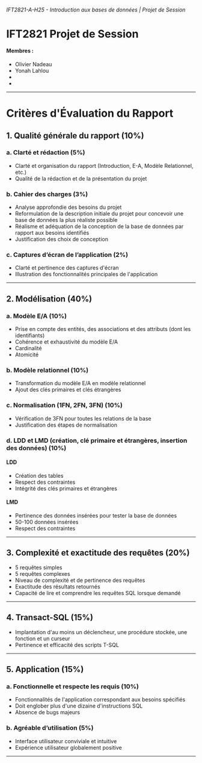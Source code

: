 ###### IFT2821-A-H25 - Introduction aux bases de données | Projet de Session
# IFT2821 Projet de Session

#### Membres :

- Olivier Nadeau
- Yonah Lahlou
- 
- 

---

# Critères d'Évaluation du Rapport

## 1. Qualité générale du rapport (10%)

### a. Clarté et rédaction (5%)
- Clarté et organisation du rapport (Introduction, E-A, Modèle Relationnel, etc.)
- Qualité de la rédaction et de la présentation du projet

### b. Cahier des charges (3%)
- Analyse approfondie des besoins du projet  
- Reformulation de la description initiale du projet pour concevoir une base de données la plus réaliste possible  
- Réalisme et adéquation de la conception de la base de données par rapport aux besoins identifiés  
- Justification des choix de conception  

### c. Captures d’écran de l’application (2%)
- Clarté et pertinence des captures d'écran  
- Illustration des fonctionnalités principales de l'application  

---

## 2. Modélisation (40%)

### a. Modèle E/A (10%)
- Prise en compte des entités, des associations et des attributs (dont les identifiants)  
- Cohérence et exhaustivité du modèle E/A  
- Cardinalité  
- Atomicité  

### b. Modèle relationnel (10%)
- Transformation du modèle E/A en modèle relationnel  
- Ajout des clés primaires et clés étrangères  

### c. Normalisation (1FN, 2FN, 3FN) (10%)
- Vérification de 3FN pour toutes les relations de la base  
- Justification des étapes de normalisation  

### d. LDD et LMD (création, clé primaire et étrangères, insertion des données) (10%)

#### LDD
- Création des tables  
- Respect des contraintes  
- Intégrité des clés primaires et étrangères  

#### LMD
- Pertinence des données insérées pour tester la base de données  
- 50-100 données insérées  
- Respect des contraintes  

---

## 3. Complexité et exactitude des requêtes (20%)
- 5 requêtes simples  
- 5 requêtes complexes  
- Niveau de complexité et de pertinence des requêtes  
- Exactitude des résultats retournés  
- Capacité de lire et comprendre les requêtes SQL lorsque demandé  

---

## 4. Transact-SQL (15%)
- Implantation d'au moins un déclencheur, une procédure stockée, une fonction et un curseur  
- Pertinence et efficacité des scripts T-SQL  

---

## 5. Application (15%)

### a. Fonctionnelle et respecte les requis (10%)
- Fonctionnalités de l'application correspondant aux besoins spécifiés  
- Doit englober plus d'une dizaine d'instructions SQL  
- Absence de bugs majeurs  

### b. Agréable d’utilisation (5%)
- Interface utilisateur conviviale et intuitive  
- Expérience utilisateur globalement positive  

---